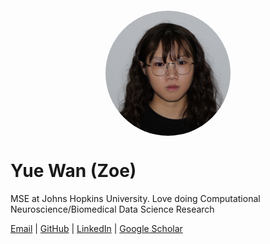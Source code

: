 <img src="headshot.JPG" alt="Yue Wan (Zoe)" style="width:200px; border-radius:50%; display:block; margin:20px auto;">

# Yue Wan (Zoe)

MSE at Johns Hopkins University. Love doing Computational Neuroscience/Biomedical Data Science Research 

[Email](mailto:ywan23@jh.edu) | [GitHub](https://github.com/YueWan1) | [LinkedIn](www.linkedin.com/in/zoewan-71a956284) | [Google Scholar](https://scholar.google.com/citations?hl=en&user=uKN8SV8AAAAJ)
